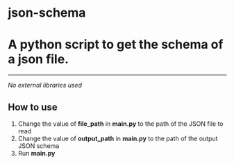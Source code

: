 # json-schema
# A python script to get the schema of a json file.
---

*No external libraries used*

## How to use
1. Change the value of **file_path** in **main.py** to the path of the JSON file to read
2. Change the value of **output_path** in **main.py** to the path of the output JSON schema
3. Run **main.py**

